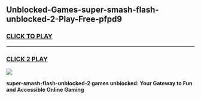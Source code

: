 
## Unblocked-Games-super-smash-flash-unblocked-2-Play-Free-pfpd9
<h3>
<a href="https://premium76.site?title=super-smash-flash-unblocked-2&ref=10A">CLICK TO PLAY</a></h3>
<hr>

<h3>
<a href="https://premium76.site?title=super-smash-flash-unblocked-2&ref=10A">CLICK 2 PLAY</a>
  
</h3>

<a href="https://premium76.site?title=super-smash-flash-unblocked-2&ref=10A"><img src="https://clearcache.store/games.png"></a>


**super-smash-flash-unblocked-2 games unblocked: Your Gateway to Fun and Accessible Online Gaming**
